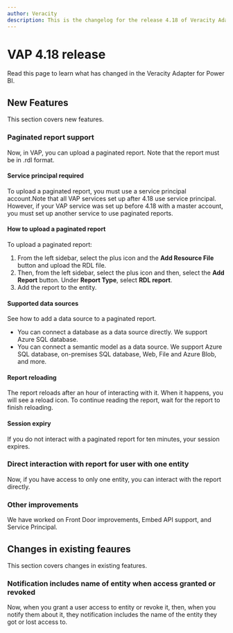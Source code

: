 ```yaml
---
author: Veracity
description: This is the changelog for the release 4.18 of Veracity Adapter for Power BI (VAP).
---
```

# VAP 4.18 release

Read this page to learn what has changed in the Veracity Adapter for Power BI. 

## New Features

This section covers new features.

### Paginated report support

Now, in VAP, you can upload a paginated report. Note that the report must be in .rdl format.

#### Service principal required

To upload a paginated report, you must use a service principal account.Note that all VAP services set up after 4.18 use service principal. However, if your VAP service was set up before 4.18 with a master account, you must set up another service to use paginated reports.

#### How to upload a paginated report

To upload a paginated report:
1. From the left sidebar, select the plus icon and the **Add Resource File** button and upload the RDL file.
2. Then, from the left sidebar, select the plus icon and then, select the **Add Report** button. Under **Report Type**, select **RDL report**.
3. Add the report to the entity.


#### Supported data sources

See how to add a data source to a paginated report.
* You can connect a database as a data source directly. We support Azure SQL database.
* You can connect a semantic model as a data source. We support Azure SQL database, on-premises SQL database, Web, File and Azure Blob, and more.

#### Report reloading

The report reloads after an hour of interacting with it. When it happens, you will see a reload icon. To continue reading the report, wait for the report to finish reloading.


#### Session expiry

If you do not interact with a paginated report for ten minutes, your session expires.

### Direct interaction with report for user with one entity

Now, if you have access to only one entity, you can interact with the report directly.

### Other improvements

We have worked on Front Door improvements, Embed API support, and Service Principal.

## Changes in existing feaures

This section covers changes in existing features.

### Notification includes name of entity when access granted or revoked

Now, when you grant a user access to entity or revoke it, then, when you notify them about it, they notification includes the name of the entity they got or lost access to.


